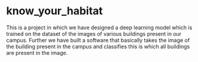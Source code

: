 # know_your_habitat
This is a project in which we have designed a deep learning model which is trained on the dataset of the images of  various buildings present in our campus. Further we have built a software that basically takes the image of the building present in the campus and classifies this is which all buildings are present in the image. 
